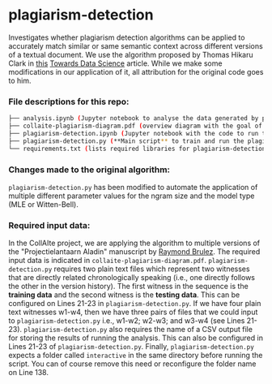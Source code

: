 # plagiarism-detection
Investigates whether plagiarism detection algorithms can be applied to accurately match similar or same semantic context across different versions of a textual document. We use the algorithm proposed by Thomas Hikaru Clark in [this](https://towardsdatascience.com/simple-plagiarism-detection-in-python-2314ac3aee88) [Towards Data Science](https://towardsdatascience.com/) article. While we make some modifications in our application of it, all attribution for the original code goes to him.

### File descriptions for this repo:
```bash
├── analysis.ipynb (Jupyter notebook to analyse the data generated by plagiarism-detection.py)
├── collaite-plagiarism-diagram.pdf (overview diagram with the goal of this analysis and how it was done)
├── plagiarism-detection.ipynb (Jupyter notebook with the code to run the plagiarism detection algorithm)
├── plagiarism-detection.py (**Main script** to train and run the plagiarism detection model.)
└── requirements.txt (lists required libraries for plagiarism-detection.py)
```

### Changes made to the original algorithm:

``plagiarism-detection.py`` has been modified to automate the application of multiple different parameter values for the ngram size and the model type (MLE or Witten-Bell). 

### Required input data:

In the CollAIte project, we are applying the algorithm to multiple versions of the "Projectielantaarn Aladin" manuscript by [Raymond Brulez](https://nl.wikipedia.org/wiki/Raymond_Brulez). The required input data is indicated in ``collaite-plagiarism-diagram.pdf``. ``plagiarism-detection.py`` requires two plain text files which represent two witnesses that are directly related chronologically speaking (i.e., one directly follows the other in the version history). The first witness in the sequence is the **training data** and the second witness is the **testing data**. This can be configured on Lines 21-23 in ``plagiarism-detection.py``. If we have four plain text witnesses w1-w4, then we have three pairs of files that we could input to ``plagiarism-detection.py`` i.e., w1-w2; w2-w3; and w3-w4 (see Lines 21-23). ``plagiarism-detection.py`` also requires the name of a CSV output file for storing the results of running the analysis. This can also be configured in Lines 21-23 of ``plagiarism-detection.py``. Finally, ``plagiarism-detection.py`` expects a folder called ``interactive`` in the same directory before running the script. You can of course remove this need or reconfigure the folder name on Line 138.
